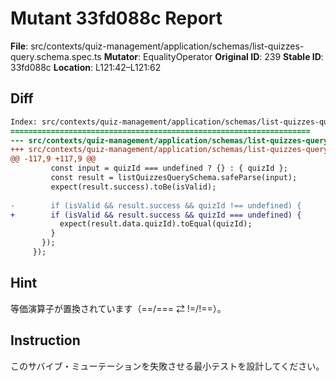 # Mutant 33fd088c Report

**File**: src/contexts/quiz-management/application/schemas/list-quizzes-query.schema.spec.ts
**Mutator**: EqualityOperator
**Original ID**: 239
**Stable ID**: 33fd088c
**Location**: L121:42–L121:62

## Diff

```diff
Index: src/contexts/quiz-management/application/schemas/list-quizzes-query.schema.spec.ts
===================================================================
--- src/contexts/quiz-management/application/schemas/list-quizzes-query.schema.spec.ts	original
+++ src/contexts/quiz-management/application/schemas/list-quizzes-query.schema.spec.ts	mutated #239
@@ -117,9 +117,9 @@
         const input = quizId === undefined ? {} : { quizId };
         const result = listQuizzesQuerySchema.safeParse(input);
         expect(result.success).toBe(isValid);
 
-        if (isValid && result.success && quizId !== undefined) {
+        if (isValid && result.success && quizId === undefined) {
           expect(result.data.quizId).toEqual(quizId);
         }
       });
     });
```

## Hint

等価演算子が置換されています（==/=== ⇄ !=/!==）。

## Instruction

このサバイブ・ミューテーションを失敗させる最小テストを設計してください。
